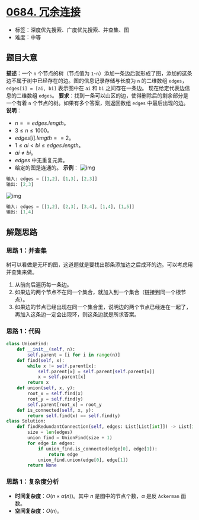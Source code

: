 # [0684. 冗余连接](https://leetcode.cn/problems/redundant-connection/)
- 标签：深度优先搜索、广度优先搜索、并查集、图
- 难度：中等
## 题目大意
**描述**：一个 `n` 个节点的树（节点值为 `1~n`）添加一条边后就形成了图，添加的这条边不属于树中已经存在的边。图的信息记录存储与长度为 `n` 的二维数组 `edges`，`edges[i] = [ai, bi]` 表示图中在 `ai` 和 `bi` 之间存在一条边。
现在给定代表边信息的二维数组 `edges`。
**要求**：找到一条可以山区的边，使得删除后的剩余部分是一个有着 `n` 个节点的树。如果有多个答案，则返回数组 `edges` 中最后出现的边。
**说明**：
- $n == edges.length$。
- $3 \le n \le 1000$。
- $edges[i].length == 2$。
- $1 \le ai < bi \le edges.length$。
- $ai ≠ bi$。
- $edges$ 中无重复元素。
- 给定的图是连通的。
**示例**：
![img](https://pic.leetcode-cn.com/1626676174-hOEVUL-image.png)
```python
输入: edges = [[1,2], [1,3], [2,3]]
输出: [2,3]
```
![img](https://pic.leetcode-cn.com/1626676179-kGxcmu-image.png)
```python
输入: edges = [[1,2], [2,3], [3,4], [1,4], [1,5]]
输出: [1,4]
```
## 解题思路
### 思路 1：并查集
树可以看做是无环的图，这道题就是要找出那条添加边之后成环的边。可以考虑用并查集来做。
1. 从前向后遍历每一条边。
2. 如果边的两个节点不在同一个集合，就加入到一个集合（链接到同一个根节点）。
3. 如果边的节点已经出现在同一个集合里，说明边的两个节点已经连在一起了，再加入这条边一定会出现环，则这条边就是所求答案。
### 思路 1：代码
```python
class UnionFind:
    def __init__(self, n):
        self.parent = [i for i in range(n)]
    def find(self, x):
        while x != self.parent[x]:
            self.parent[x] = self.parent[self.parent[x]]
            x = self.parent[x]
        return x
    def union(self, x, y):
        root_x = self.find(x)
        root_y = self.find(y)
        self.parent[root_x] = root_y
    def is_connected(self, x, y):
        return self.find(x) == self.find(y)
class Solution:
    def findRedundantConnection(self, edges: List[List[int]]) -> List[int]:
        size = len(edges)
        union_find = UnionFind(size + 1)
        for edge in edges:
            if union_find.is_connected(edge[0], edge[1]):
                return edge
            union_find.union(edge[0], edge[1])
        return None
```
### 思路 1：复杂度分析
- **时间复杂度**：$O(n \times \alpha(n))$。其中 $n$ 是图中的节点个数，$\alpha$ 是反 `Ackerman` 函数。
- **空间复杂度**：$O(n)$。